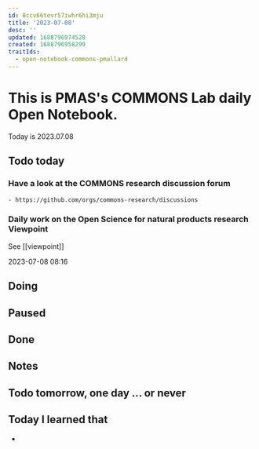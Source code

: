 ```yaml
---
id: 8ccv66tevr57iwhr6hi3mju
title: '2023-07-08'
desc: ''
updated: 1688796974528
created: 1688796958299
traitIds:
  - open-notebook-commons-pmallard
---
```


# This is PMAS's COMMONS Lab daily Open Notebook.

Today is 2023.07.08

## Todo today

### Have a look at the COMMONS research discussion forum
    - https://github.com/orgs/commons-research/discussions

### Daily work on the Open Science for natural products research Viewpoint

See [[viewpoint]]

2023-07-08 08:16

###
###

## Doing

## Paused

## Done

## Notes

## Todo tomorrow, one day ... or never 


###
###


## Today I learned that

- 
